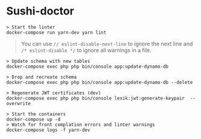 # Sushi-doctor #
```
> Start the linter
docker-compose run yarn-dev yarn lint
```
> You can use `// eslint-disable-next-line` to ignore the next line and `/* eslint-disable */` to ignore all warnings in a file.
```
> Update schema with new tables
docker-compose exec php php bin/console app:update-dynamo-db
```
```
> Drop and recreate schema
docker-compose exec php php bin/console app:update-dynamo-db --delete
```
```
> Regenerate JWT certificates (dev)
docker-compose exec php php bin/console lexik:jwt:generate-keypair  --overwrite
```
```
> Start the containers
docker-compose up -d
> Watch for front complation errors and linter warnings
docker-compose logs -f yarn-dev
```

